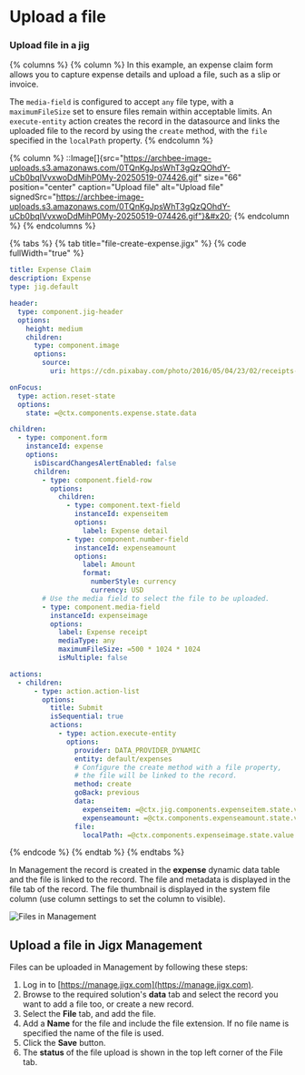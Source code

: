 # Upload a file

### Upload file in a jig

{% columns %}
{% column %}
In this example, an expense claim form allows you to capture expense details and upload a file, such as a slip or invoice.

The `media-field` is configured to accept `any` file type, with a `maximumFileSize` set to ensure files remain within acceptable limits. An `execute-entity` action creates the record in the datasource and links the uploaded file to the record by using the `create` method, with the `file` specified in the `localPath` property.&#x20;
{% endcolumn %}

{% column %}
&#x20;::Image\[]{src="https://archbee-image-uploads.s3.amazonaws.com/0TQnKgJpsWhT3gQzQOhdY-uCb0bqIVvxwoDdMihP0My-20250519-074426.gif" size="66" position="center" caption="Upload file" alt="Upload file" signedSrc="https://archbee-image-uploads.s3.amazonaws.com/0TQnKgJpsWhT3gQzQOhdY-uCb0bqIVvxwoDdMihP0My-20250519-074426.gif"}&#x20;
{% endcolumn %}
{% endcolumns %}

{% tabs %}
{% tab title="file-create-expense.jigx" %}
{% code fullWidth="true" %}
```yaml
title: Expense Claim
description: Expense
type: jig.default

header:
  type: component.jig-header
  options:
    height: medium
    children:
      type: component.image
      options:
        source:
          uri: https://cdn.pixabay.com/photo/2016/05/04/23/02/receipts-1372960_1280.jpg

onFocus:
  type: action.reset-state
  options:
    state: =@ctx.components.expense.state.data

children:
  - type: component.form
    instanceId: expense
    options:
      isDiscardChangesAlertEnabled: false
      children:
        - type: component.field-row
          options:
            children:
              - type: component.text-field
                instanceId: expenseitem
                options:
                  label: Expense detail
              - type: component.number-field
                instanceId: expenseamount
                options:
                  label: Amount
                  format:
                    numberStyle: currency
                    currency: USD
        # Use the media field to select the file to be uploaded.           
        - type: component.media-field
          instanceId: expenseimage
          options:
            label: Expense receipt
            mediaType: any
            maximumFileSize: =500 * 1024 * 1024
            isMultiple: false

actions:
  - children:
      - type: action.action-list
        options:
          title: Submit
          isSequential: true
          actions:
            - type: action.execute-entity
              options:
                provider: DATA_PROVIDER_DYNAMIC
                entity: default/expenses
                # Configure the create method with a file property,
                # the file will be linked to the record.
                method: create
                goBack: previous
                data:
                  expenseitem: =@ctx.jig.components.expenseitem.state.value
                  expenseamount: =@ctx.components.expenseamount.state.value
                file: 
                  localPath: =@ctx.components.expenseimage.state.value
```
{% endcode %}
{% endtab %}
{% endtabs %}

In Management the record is created in the **expense** dynamic data table and the file is linked to the record. The file and metadata is displayed in the file tab of the record. The file thumbnail is displayed in the system file column (use column settings to set the column to visible).

![Files in Management](https://archbee-image-uploads.s3.amazonaws.com/0TQnKgJpsWhT3gQzQOhdY--_meerV3mLUQB6DlK4OWi-20250519-075245.gif)

## Upload a file in Jigx Management

Files can be uploaded in Management by following these steps:

1. Log in to [https://manage.jigx.com](https://manage.jigx.com).
2. Browse to the required solution's **data** tab and select the record you want to add a file too, or create a new record.
3. Select the **File** tab, and add the file.
4. Add a **Name** for the file and include the file extension. If no file name is specified the name of the file is used.
5. Click the **Save** button.
6. The **status** of the file upload is shown in the top left corner of the File tab.
